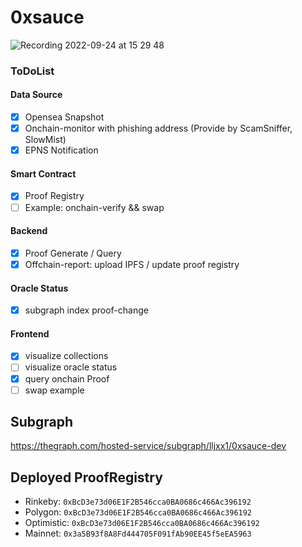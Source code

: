 # 0xsauce
![Recording 2022-09-24 at 15 29 48](https://user-images.githubusercontent.com/33161265/192085980-45722d3c-396b-455b-b47c-2cb5cfc6f280.gif)

### ToDoList

#### Data Source
- [x] Opensea Snapshot
- [x] Onchain-monitor with phishing address (Provide by ScamSniffer, SlowMist)
- [x] EPNS Notification 
#### Smart Contract
- [x] Proof Registry
- [ ] Example: onchain-verify && swap

#### Backend
- [x] Proof Generate / Query
- [x] Offchain-report: upload IPFS / update proof registry

#### Oracle Status
- [x] subgraph index proof-change

#### Frontend
- [x] visualize collections
- [ ] visualize oracle status
- [x] query onchain Proof
- [ ] swap example

## Subgraph
https://thegraph.com/hosted-service/subgraph/lljxx1/0xsauce-dev


## Deployed ProofRegistry
- Rinkeby: `0xBcD3e73d06E1F2B546cca0BA0686c466Ac396192`
- Polygon: `0xBcD3e73d06E1F2B546cca0BA0686c466Ac396192`
- Optimistic: `0xBcD3e73d06E1F2B546cca0BA0686c466Ac396192`
- Mainnet: `0x3a5B93f8A8Fd444705F091fAb90EE45f5eEA5963`
